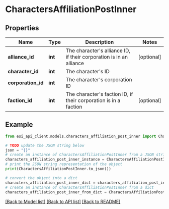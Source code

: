 # CharactersAffiliationPostInner


## Properties

Name | Type | Description | Notes
------------ | ------------- | ------------- | -------------
**alliance_id** | **int** | The character&#39;s alliance ID, if their corporation is in an alliance | [optional] 
**character_id** | **int** | The character&#39;s ID | 
**corporation_id** | **int** | The character&#39;s corporation ID | 
**faction_id** | **int** | The character&#39;s faction ID, if their corporation is in a faction | [optional] 

## Example

```python
from esi_api_client.models.characters_affiliation_post_inner import CharactersAffiliationPostInner

# TODO update the JSON string below
json = "{}"
# create an instance of CharactersAffiliationPostInner from a JSON string
characters_affiliation_post_inner_instance = CharactersAffiliationPostInner.from_json(json)
# print the JSON string representation of the object
print(CharactersAffiliationPostInner.to_json())

# convert the object into a dict
characters_affiliation_post_inner_dict = characters_affiliation_post_inner_instance.to_dict()
# create an instance of CharactersAffiliationPostInner from a dict
characters_affiliation_post_inner_from_dict = CharactersAffiliationPostInner.from_dict(characters_affiliation_post_inner_dict)
```
[[Back to Model list]](../README.md#documentation-for-models) [[Back to API list]](../README.md#documentation-for-api-endpoints) [[Back to README]](../README.md)


